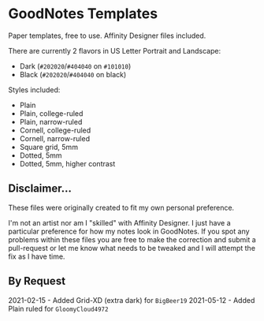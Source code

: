 # GoodNotes Templates
Paper templates, free to use.  Affinity Designer files included. 

There are currently 2 flavors in US Letter Portrait and Landscape:
- Dark (`#202020`/`#404040` on `#101010`)
- Black (`#202020`/`#404040` on black)

Styles included:
- Plain
- Plain, college-ruled
- Plain, narrow-ruled
- Cornell, college-ruled
- Cornell, narrow-ruled
- Square grid, 5mm
- Dotted, 5mm
- Dotted, 5mm, higher contrast

## Disclaimer...
These files were originally created to fit my own personal preference.

I'm not an artist nor am I "skilled" with Affinity Designer. I just have a particular preference for how my notes look in GoodNotes. If you spot any problems within these files you are free to make the correction and submit a pull-request or let me know what needs to be tweaked and I will attempt the fix as I have time. 

## By Request
2021-02-15 - Added Grid-XD (extra dark) for `BigBeer19`
2021-05-12 - Added Plain ruled for `GloomyCloud4972`
